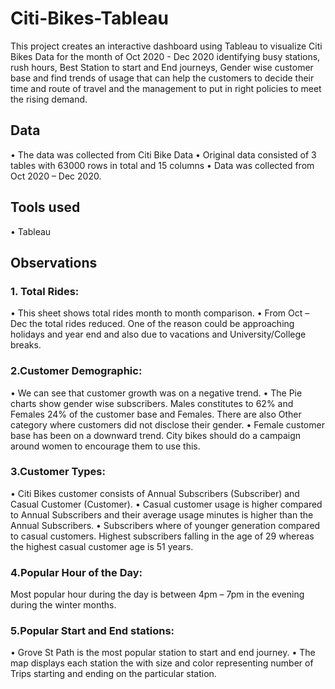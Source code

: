 # Citi-Bikes-Tableau

This project creates an interactive dashboard using Tableau to visualize Citi Bikes Data for the month of Oct 2020 - Dec 2020 identifying busy stations, rush hours, Best Station to start and End journeys, Gender wise customer base and find trends of usage that can help the customers to decide their time and route of travel and the management to put in right policies to meet the rising demand.

## Data
•	The data was collected from Citi Bike Data
•	Original data consisted of 3 tables with 63000 rows in total and 15 columns
•	Data was collected from Oct 2020 – Dec 2020.

## Tools used
•	Tableau

## Observations

### 1.	Total Rides:
•	This sheet shows total rides month to month comparison.
•	From Oct – Dec the total rides reduced. One of the reason could be approaching holidays and year end and also due to vacations and University/College breaks.

### 2.Customer Demographic:
•	We can see that customer growth was on a negative trend.
•	The Pie charts show gender wise subscribers. Males constitutes to 62% and Females 24% of the customer base and Females. There are also Other category where customers did not disclose their gender.
•	Female customer base has been on a downward trend. City bikes should do a campaign around women to encourage them to use this.
 

### 3.Customer Types:
•	Citi Bikes customer consists of Annual Subscribers (Subscriber) and Casual Customer (Customer).
•	Casual customer usage is higher compared to Annual Subscribers and their average usage minutes is higher than the Annual Subscribers.
•	Subscribers where of younger generation compared to casual customers. Highest subscribers falling in the age of 29 whereas the highest casual customer age is 51 years.

### 4.Popular Hour of the Day: 
Most popular hour during the day is between 4pm – 7pm in the evening during the winter months.
			 

### 5.Popular Start and End stations:
• Grove St Path is the most popular station to start and end journey. 
• The map displays each station the with size and color representing number of Trips starting and ending on the particular station.
 
 
 

